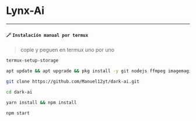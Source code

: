 # Lynx-Ai

---------

#### **🪄 `Instalación manual por termux`**
> copie y peguen en termux uno por uno 
```bash
termux-setup-storage
```

```bash
apt update && apt upgrade && pkg install -y git nodejs ffmpeg imagemagick yarn
```

```bash
git clone https://github.com/Manuel12yt/dark-ai.git
```

```bash
cd dark-ai
```

```bash
yarn install && npm install
```

```bash
npm start
```
